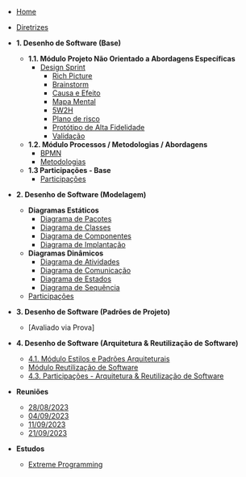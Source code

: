 <!-- docs/_sidebar.md -->

- [Home](/)
- [Diretrizes](Diretrizes/Diretrizes.md)
- **1. Desenho de Software (Base)**

  - **1.1. Módulo Projeto Não Orientado a Abordagens Específicas**
    - [Design Sprint](Base/designSprint/designSprint.md)
      - [Rich Picture](Base/designSprint/richPicture.md)
      - [Brainstorm](Base/designSprint/brainstorm.md)
      - [Causa e Efeito](Base/designSprint/causaEfeito.md)
      - [Mapa Mental](Base/designSprint/mapaMental.md)
      - [5W2H](Base/designSprint/5w2h.md)
      - [Plano de risco](Base/designSprint/PlanoDeRiscos.md)
      - [Protótipo de Alta Fidelidade](Base/designSprint/prototipo.md)
      - [Validação](Base/designSprint/validacao.md)
  - **1.2. Módulo Processos / Metodologias / Abordagens**
    - [BPMN](Base/bpmn.md)
    - [Metodologias](Base/metodologias.md)
  - **1.3 Participações - Base**
    - [Participações](/Base/participacao.md)

- **2. Desenho de Software (Modelagem)**

  - **Diagramas Estáticos**
    - [Diagrama de Pacotes](Modelagem/diagramasEstaticos/diagramaPacotes.md)
    - [Diagrama de Classes](Modelagem/diagramasEstaticos/diagramaClasses.md)
    - [Diagrama de Componentes](Modelagem/diagramasEstaticos/diagramaComponentes.md)
    - [Diagrama de Implantação](Modelagem/diagramasEstaticos/DiagramaImplantacao.md)
  - **Diagramas Dinâmicos**
    - [Diagrama de Atividades](Modelagem/diagramasDinamicos/diagramaAtividade.md)
    - [Diagrama de Comunicação](/Modelagem/diagramasDinamicos/diagramaComunicacao.md)
    - [Diagrama de Estados](/Modelagem/diagramasDinamicos/diagramaEstados.md)
    - [Diagrama de Sequência](/Modelagem/diagramasDinamicos/diagramaSequencia.md)
  - [Participações](/Modelagem/participacaoModelagem.md)

- **3. Desenho de Software (Padrões de Projeto)**

  - [Avaliado via Prova]

- **4. Desenho de Software (Arquitetura & Reutilização de Software)**

  - [4.1. Módulo Estilos e Padrões Arquiteturais](/docs/ArquiteturaReutilizacao/4.1.PadroesArquiteturais.md)
  - [Módulo Reutilização de Software](/ArquiteturaReutilizacao/4.2.ReutilizacaoDeSoftware.md)
  - [4.3. Participações - Arquitetura & Reutilização de Software](/docs/ArquiteturaReutilizacao/4.3.ParticipacoesArqReutilizacao.md)

- **Reuniões**

  - [28/08/2023](atas-das-reunioes/Reuniao_28_08.md)
  - [04/09/2023](atas-das-reunioes/Reuniao_04_09.md)
  - [11/09/2023](atas-das-reunioes/Reuniao_11_09.md)
  - [21/09/2023](atas-das-reunioes/Reuniao_21_09.md)

- **Estudos**
  - [Extreme Programming](Estudo/xp/xp.md)
